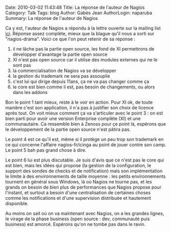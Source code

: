 Date: 2010-03-02 11:43:48
Title: La réponse de l'auteur de Nagios
Category: Talk
Tags: blog
Author: Gabès Jean
AuthorLogin: naparuba
Summary: La réponse de l'auteur de Nagios



Ca y est, l'auteur de Nagios a répondu à la lettre ouverte sur la mailing list <a href="https://sourceforge.net/mailarchive/forum.php?thread_name=4B8C9A41.9000306%40nagios.org&amp;forum_name=nagios-devel">ici</a>. Réponse assez complète, mieux que la blague qu'il nous a sorti sur "nagios-drama". Voici ce que l'on peut retenir de sa réponse :
<ol>
	<li>il ne lâche pas la partie open source, les fond de XI permettrons de développer d'avantage la partie open source</li>
	<li>XI n'est pas open source car il utilise des modules externes qui ne le sont pas</li>
	<li>la commercialisation de Nagios va se développer</li>
	<li>la gestion du trademark ne sera pas assouplie</li>
	<li>c'est lui qui dirige depuis 11ans, ça ne va pas changer comme ça</li>
	<li>le core est bien comme il est, pas besoin de changements, ou alors dans les addons</li>
</ol>
Bon le point 1 tant mieux, reste à le voir en action. Pour XI ok, de toute manière c'est son application, il n'a pas à justifier son choix de licence après tout. On voit mieux comment ça va s'articuler avec le point 3 : on est bien parti pour avoir une version Enterprise complète (XI) et une communautaire. Ca ressemble bien à Zenoss pour çe point là, espérons que le développement de la partie open source n'est pâtira pas.

Le point 4 est ce qu'il est, même si il protège un peu trop son trademark en ce qui concerne l'affaire nagios-fr/icinga au point de jouer contre son camp. Le point 5 bah pas grand chose à dire.

Le point 6 lui est plus discutable. Je suis d'avis que ce n'est pas le core qui est bien, mais les idées qui propose (la gestion de la configuration, le support des sondes de checks et de notification) mais son implémentation le limite à des environnements de taille moyenne : les petits environnements tournent en général sous Windows, là où Nagios ne tourne pas, et les grands on besoin de bien plus de performances que Nagios propose pour l'instant, et surtout a besoin d'une centralisation de certaines choses comme les notifications et d'une supervision distribuée et hautement disponible.

Au moins on sait où on va maintenant avec Nagios, on a les grandes lignes, le virage de la phase business (open source : dev, communauté puis business) est amorcé. Espérons qu'on ne tombe pas dans le ravin.
